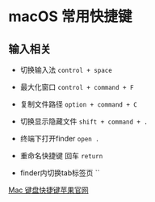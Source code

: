 # macOS 常用快捷键

## 输入相关

- 切换输入法
`control + space`

* 最大化窗口
`control + command + F`

* 复制文件路径
`option + command + C`

* 切换显示隐藏文件
`shift + command + .`

* 终端下打开finder
`open .`


* 重命名快捷键 回车
`return `

* finder内切换tab标签页
``

[Mac 键盘快捷键苹果官网](https://support.apple.com/zh-cn/HT201236)